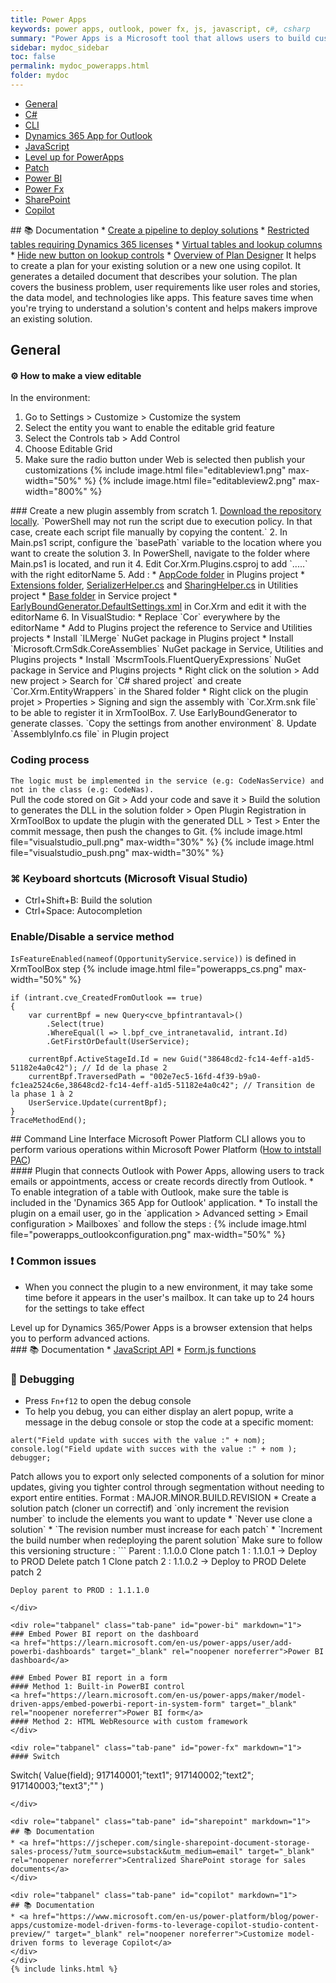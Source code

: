 ```yaml
---
title: Power Apps
keywords: power apps, outlook, power fx, js, javascript, c#, csharp
summary: "Power Apps is a Microsoft tool that allows users to build custom applications, simplify business processes, and enhance productivity across an organization. It connects to various data sources, enabling real-time data interaction and app development without extensive coding"
sidebar: mydoc_sidebar
toc: false
permalink: mydoc_powerapps.html
folder: mydoc
---
```


<ul id="profileTabs" class="nav nav-tabs">
    <li class="active"><a class="noCrossRef" href="#general" data-toggle="tab">General</a></li>
    <li><a class="noCrossRef" href="#csharp" data-toggle="tab">C#</a></li>
    <li><a class="noCrossRef" href="#cli" data-toggle="tab">CLI</a></li>
    <li><a class="noCrossRef" href="#dynamics-app-outlook" data-toggle="tab">Dynamics 365 App for Outlook</a></li>
    <li><a class="noCrossRef" href="#javascript" data-toggle="tab">JavaScript</a></li>
    <li><a class="noCrossRef" href="#levelup" data-toggle="tab">Level up for PowerApps</a></li>
    <li><a class="noCrossRef" href="#patch" data-toggle="tab">Patch</a></li>
    <li><a class="noCrossRef" href="#power-bi" data-toggle="tab">Power BI</a></li>
    <li><a class="noCrossRef" href="#power-fx" data-toggle="tab">Power Fx</a></li>
    <li><a class="noCrossRef" href="#sharepoint" data-toggle="tab">SharePoint</a></li>
    <li><a class="noCrossRef" href="#copilot" data-toggle="tab">Copilot</a></li>
</ul>
  <div class="tab-content">
<div role="tabpanel" class="tab-pane active" id="general" markdown="1">
## 📚 Documentation
* <a href="https://learn.microsoft.com/en-us/power-platform/alm/custom-host-pipelines" target="_blank" rel="noopener noreferrer">Create a pipeline to deploy solutions</a>
* <a href="https://learn.microsoft.com/en-us/power-apps/maker/data-platform/data-platform-restricted-entities" target="_blank" rel="noopener noreferrer">Restricted tables requiring Dynamics 365 licenses</a>
* <a href="https://mattruma.com/adventures-with-dataverse-virtual-tables-and-look-up-columns/?utm_source=substack&utm_medium=email" target="_blank" rel="noopener noreferrer">Virtual tables and lookup columns</a>
* <a href="https://orby.com.au/hide-new-button-on-lookup-controls-in-model-driven-apps-2/" target="_blank" rel="noopener noreferrer">Hide new button on lookup controls</a>
* <a href="https://learn.microsoft.com/en-us/power-apps/maker/plan-designer/plan-designer" target="_blank" rel="noopener noreferrer">Overview of Plan Designer</a>  
It helps to create a plan for your existing solution or a new one using copilot. It generates a detailed document that describes your solution. The plan covers the business problem, user requirements like user roles and stories, the data model, and technologies like apps. This feature saves time when you're trying to understand a solution's content and helps makers improve an existing solution.

## General
#### ⚙️ How to make a view editable
In the environment:
1. Go to Settings > Customize > Customize the system
2. Select the entity you want to enable the editable grid feature
3. Select the Controls tab > Add Control
4. Choose Editable Grid
5. Make sure the radio button under Web is selected then publish your customizations
{% include image.html file="editableview1.png" max-width="50%" %}
{% include image.html file="editableview2.png" max-width="800%" %}
</div>

<div role="tabpanel" class="tab-pane" id="csharp" markdown="1">
### Create a new plugin assembly from scratch
1. <a href="https://github.com/gedeontofidji/PowerShell/tree/main/CreateDynamicsPlugin" target="_blank" rel="noopener noreferrer">Download the repository locally</a>. `PowerShell may not run the script due to execution policy. In that case, create each script file manually by copying the content.`
2. In Main.ps1 script, configure the `basePath` variable to the location where you want to create the solution
3. In PowerShell, navigate to the folder where Main.ps1 is located, and run it
4. Edit Cor.Xrm.Plugins.csproj to add `<PropertyGroup><PostBuildEvent>.....</PostBuildEvent></PropertyGroup>` with the right editorName
5. Add :
* <a href="https://github.com/gedeontofidji/ClassLibrary_NetFramework/tree/main/CORE/Cor.Xrm/System/Cor.Xrm.Plugins/AppCode" target="_blank" rel="noopener noreferrer">AppCode folder</a> in Plugins project
* <a href="https://github.com/gedeontofidji/ClassLibrary_NetFramework/tree/main/CORE/Cor.Xrm/Shared/Cor.Xrm.Utilities/Extensions" target="_blank" rel="noopener noreferrer">Extensions folder</a>, <a href="https://github.com/gedeontofidji/ClassLibrary_NetFramework/blob/main/CORE/Cor.Xrm/Shared/Cor.Xrm.Utilities/SerializerHelper.cs" target="_blank" rel="noopener noreferrer">SerializerHelper.cs</a> and <a href="https://github.com/gedeontofidji/ClassLibrary_NetFramework/blob/main/CORE/Cor.Xrm/Shared/Cor.Xrm.Utilities/SharingHelper.cs" target="_blank" rel="noopener noreferrer">SharingHelper.cs</a> in Utilities project
* <a href="https://github.com/gedeontofidji/ClassLibrary_NetFramework/tree/main/CORE/Cor.Xrm/Shared/Cor.Xrm.Service/Base" target="_blank" rel="noopener noreferrer">Base folder</a> in Service project
* <a href="https://github.com/gedeontofidji/ClassLibrary_NetFramework/blob/main/CORE/Cor.Xrm/DLaB.EarlyBoundGenerator.DefaultSettings.xml" target="_blank" rel="noopener noreferrer">EarlyBoundGenerator.DefaultSettings.xml</a> in Cor.Xrm and edit it with the editorName
6. In VisualStudio: 
* Replace `Cor` everywhere by the editorName
* Add to Plugins project the reference to Service and Utilities projects
* Install `ILMerge` NuGet package in Plugins project
* Install `Microsoft.CrmSdk.CoreAssemblies` NuGet package in Service, Utilities and Plugins projects
* Install `MscrmTools.FluentQueryExpressions` NuGet package in Service and Plugins projects
* Right click on the solution > Add new project > Search for `C# shared project` and create `Cor.Xrm.EntityWrappers` in the Shared folder
* Right click on the plugin projet > Properties > Signing and sign the assembly with `Cor.Xrm.snk file` to be able to register it in XrmToolBox.
7. Use EarlyBoundGenerator to generate classes. `Copy the settings from another environment`
8. Update `AssemblyInfo.cs file` in Plugin project

### Coding process
`The logic must be implemented in the service (e.g: CodeNasService) and not in the class (e.g: CodeNas).`  
Pull the code stored on Git > Add your code and save it > Build the solution to generates the DLL in the solution folder > Open Plugin Registration in XrmToolBox to update the plugin with the generated DLL > Test > Enter the commit message, then push the changes to Git.
{% include image.html file="visualstudio_pull.png" max-width="30%" %}
{% include image.html file="visualstudio_push.png" max-width="30%" %}

### ⌘ Keyboard shortcuts (Microsoft Visual Studio)  
* Ctrl+Shift+B: Build the solution
* Ctrl+Space: Autocompletion

### Enable/Disable a service method
`IsFeatureEnabled(nameof(OpportunityService.service))` is defined in XrmToolBox step
{% include image.html file="powerapps_cs.png" max-width="50%" %}

```
if (intrant.cve_CreatedFromOutlook == true)
{
    var currentBpf = new Query<cve_bpfintrantaval>()
        .Select(true)
        .WhereEqual(l => l.bpf_cve_intranetavalid, intrant.Id)
        .GetFirstOrDefault(UserService);

    currentBpf.ActiveStageId.Id = new Guid("38648cd2-fc14-4eff-a1d5-51182e4a0c42"); // Id de la phase 2
    currentBpf.TraversedPath = "002e7ec5-16fd-4f39-b9a0-fc1ea2524c6e,38648cd2-fc14-4eff-a1d5-51182e4a0c42"; // Transition de la phase 1 à 2
    UserService.Update(currentBpf);
}
TraceMethodEnd();
```
</div>

<div role="tabpanel" class="tab-pane" id="cli" markdown="1">
## Command Line Interface  
Microsoft Power Platform CLI allows you to perform various operations within Microsoft Power Platform (<a href="https://learn.microsoft.com/fr-fr/power-platform/developer/cli/introduction?tabs=windows#install-power-platform-cli-for-windows" target="_blank" rel="noopener noreferrer">How to intstall PAC</a>)
</div>

<div role="tabpanel" class="tab-pane" id="dynamics-app-outlook" markdown="1">
#### Plugin that connects Outlook with Power Apps, allowing users to track emails or appointments, access or create records directly from Outlook.
* To enable integration of a table with Outlook, make sure the table is included in the 'Dynamics 365 App for Outlook' application.
* To install the plugin on a email user, go in the `application > Advanced setting > Email configuration > Mailboxes` and follow the steps :
{% include image.html file="powerapps_outlookconfiguration.png" max-width="50%" %}  

### ❗ Common issues
* When you connect the plugin to a new environment, it may take some time before it appears in the user's mailbox. It can take up to 24 hours for the settings to take effect
</div>

<div role="tabpanel" class="tab-pane" id="levelup" markdown="1">
Level up for Dynamics 365/Power Apps is a browser extension that helps you to perform advanced actions.
</div>
  
<div role="tabpanel" class="tab-pane" id="javascript" markdown="1">
### 📚 Documentation
* <a href="https://learn.microsoft.com/en-us/power-apps/developer/model-driven-apps/clientapi/reference" target="_blank" rel="noopener noreferrer">JavaScript API</a>
* <a href="https://github.com/gedeontofidji/JavaScript/blob/main/Shared/Form.js" target="_blank" rel="noopener noreferrer">Form.js functions</a>

### 🐞 Debugging
* Press `Fn+f12` to open the debug console
* To help you debug, you can either display an alert popup, write a message in the debug console or stop the code at a specific moment:
```
alert("Field update with succes with the value :" + nom);
console.log("Field update with succes with the value :" + nom );
debugger;
```
</div>

<div role="tabpanel" class="tab-pane" id="patch" markdown="1">
Patch allows you to export only selected components of a solution for minor updates, giving you tighter control through segmentation without needing to export entire entities.  
Format : MAJOR.MINOR.BUILD.REVISION  
* Create a solution patch (cloner un correctif) and `only increment the revision number` to include the elements you want to update
* `Never use clone a solution`
* `The revision number must increase for each patch`
* `Increment the build number when redeploying the parent solution`  
Make sure to follow this versioning structure :
```
Parent : 1.1.0.0
    Clone patch 1 : 1.1.0.1 → Deploy to PROD
    Delete patch 1
    Clone patch 2 : 1.1.0.2 → Deploy to PROD
    Delete patch 2
    
    Deploy parent to PROD : 1.1.1.0
```
</div>

<div role="tabpanel" class="tab-pane" id="power-bi" markdown="1">    
### Embed Power BI report on the dashboard
<a href="https://learn.microsoft.com/en-us/power-apps/user/add-powerbi-dashboards" target="_blank" rel="noopener noreferrer">Power BI dashboard</a>

### Embed Power BI report in a form
#### Method 1: Built-in PowerBI control
<a href="https://learn.microsoft.com/en-us/power-apps/maker/model-driven-apps/embed-powerbi-report-in-system-form" target="_blank" rel="noopener noreferrer">Power BI form</a>  
#### Method 2: HTML WebResource with custom framework
</div>

<div role="tabpanel" class="tab-pane" id="power-fx" markdown="1">
#### Switch
```
Switch(
Value(field);
917140001;"text1";
917140002;"text2";
917140003;"text3";""
)
```
</div>

<div role="tabpanel" class="tab-pane" id="sharepoint" markdown="1">
## 📚 Documentation
* <a href="https://jscheper.com/single-sharepoint-document-storage-sales-process/?utm_source=substack&utm_medium=email" target="_blank" rel="noopener noreferrer">Centralized SharePoint storage for sales documents</a>
</div>

<div role="tabpanel" class="tab-pane" id="copilot" markdown="1">
## 📚 Documentation
* <a href="https://www.microsoft.com/en-us/power-platform/blog/power-apps/customize-model-driven-forms-to-leverage-copilot-studio-content-preview/" target="_blank" rel="noopener noreferrer">Customize model-driven forms to leverage Copilot</a>
</div>
</div>
{% include links.html %}
